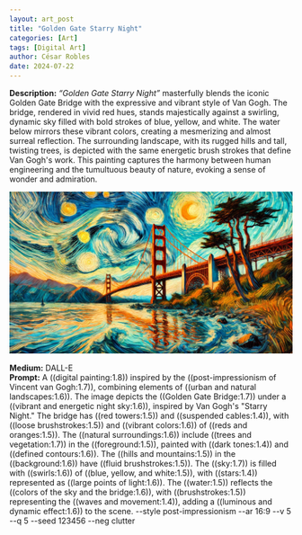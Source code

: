 ```yaml
---
layout: art_post
title: "Golden Gate Starry Night"
categories: [Art]
tags: [Digital Art]
author: César Robles
date: 2024-07-22
---
```

**Description:** *“Golden Gate Starry Night”* masterfully blends the iconic Golden Gate Bridge with the expressive and vibrant style of Van Gogh. The bridge, rendered in vivid red hues, stands majestically against a swirling, dynamic sky filled with bold strokes of blue, yellow, and white. The water below mirrors these vibrant colors, creating a mesmerizing and almost surreal reflection. The surrounding landscape, with its rugged hills and tall, twisting trees, is depicted with the same energetic brush strokes that define Van Gogh's work. This painting captures the harmony between human engineering and the tumultuous beauty of nature, evoking a sense of wonder and admiration.

![Golden Gate Starry Night](/imag/digital_art/goldengate_starry_night.jpg)

**Medium:** DALL-E\
**Prompt:** A ((digital painting:1.8)) inspired by the ((post-impressionism of Vincent van Gogh:1.7)), combining elements of ((urban and natural landscapes:1.6)). The image depicts the ((Golden Gate Bridge:1.7)) under a ((vibrant and energetic night sky:1.6)), inspired by Van Gogh's "Starry Night." The bridge has ((red towers:1.5)) and ((suspended cables:1.4)), with ((loose brushstrokes:1.5)) and ((vibrant colors:1.6)) of ((reds and oranges:1.5)). The ((natural surroundings:1.6)) include ((trees and vegetation:1.7)) in the ((foreground:1.5)), painted with ((dark tones:1.4)) and ((defined contours:1.6)). The ((hills and mountains:1.5)) in the ((background:1.6)) have ((fluid brushstrokes:1.5)). The ((sky:1.7)) is filled with ((swirls:1.6)) of ((blue, yellow, and white:1.5)), with ((stars:1.4)) represented as ((large points of light:1.6)). The ((water:1.5)) reflects the ((colors of the sky and the bridge:1.6)), with ((brushstrokes:1.5)) representing the ((waves and movement:1.4)), adding a ((luminous and dynamic effect:1.6)) to the scene. --style post-impressionism --ar 16:9 --v 5 --q 5 --seed 123456 --neg clutter